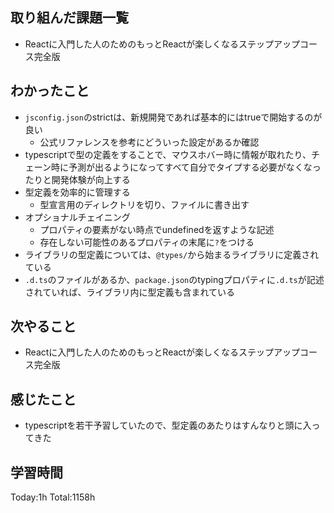 ## 取り組んだ課題一覧

- Reactに入門した人のためのもっとReactが楽しくなるステップアップコース完全版

## わかったこと

- `jsconfig.json`のstrictは、新規開発であれば基本的にはtrueで開始するのが良い
  - 公式リファレンスを参考にどういった設定があるか確認
- typescriptで型の定義をすることで、マウスホバー時に情報が取れたり、チェーン時に予測が出るようになってすべて自分でタイプする必要がなくなったりと開発体験が向上する
- 型定義を効率的に管理する
  - 型宣言用のディレクトリを切り、ファイルに書き出す
- オプショナルチェイニング
  - プロパティの要素がない時点でundefinedを返すような記述
  - 存在しない可能性のあるプロパティの末尾に`?`をつける
- ライブラリの型定義については、`@types/`から始まるライブラリに定義されている
- `.d.ts`のファイルがあるか、`package.json`のtypingプロパティに`.d.ts`が記述されていれば、ライブラリ内に型定義も含まれている

## 次やること

- Reactに入門した人のためのもっとReactが楽しくなるステップアップコース完全版

## 感じたこと

* typescriptを若干予習していたので、型定義のあたりはすんなりと頭に入ってきた
 
## 学習時間

Today:1h
Total:1158h
